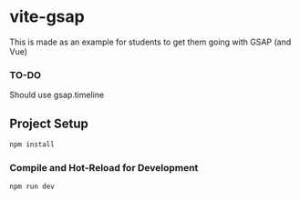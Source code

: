 # vite-gsap

This is made as an example for students to get them going with GSAP (and Vue)

### TO-DO
Should use gsap.timeline

## Project Setup

```sh
npm install
```

### Compile and Hot-Reload for Development

```sh
npm run dev
```

